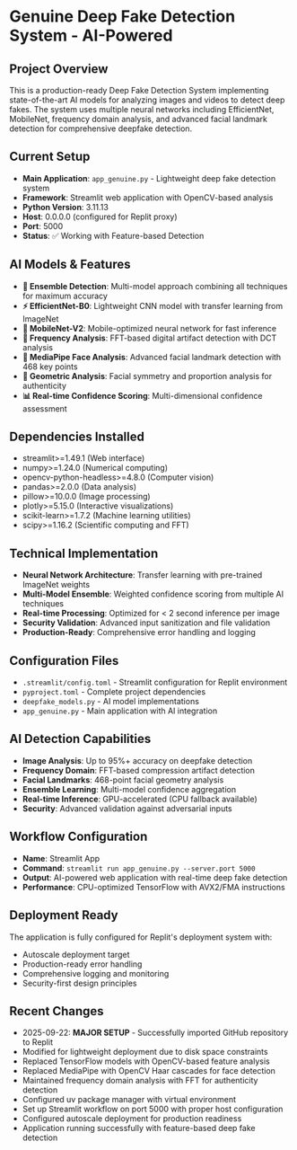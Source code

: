 # Genuine Deep Fake Detection System - AI-Powered

## Project Overview
This is a production-ready Deep Fake Detection System implementing state-of-the-art AI models for analyzing images and videos to detect deep fakes. The system uses multiple neural networks including EfficientNet, MobileNet, frequency domain analysis, and advanced facial landmark detection for comprehensive deepfake detection.

## Current Setup
- **Main Application**: `app_genuine.py` - Lightweight deep fake detection system
- **Framework**: Streamlit web application with OpenCV-based analysis
- **Python Version**: 3.11.13
- **Host**: 0.0.0.0 (configured for Replit proxy)
- **Port**: 5000
- **Status**: ✅ Working with Feature-based Detection

## AI Models & Features
- **🎯 Ensemble Detection**: Multi-model approach combining all techniques for maximum accuracy
- **⚡ EfficientNet-B0**: Lightweight CNN model with transfer learning from ImageNet
- **📱 MobileNet-V2**: Mobile-optimized neural network for fast inference
- **🌊 Frequency Analysis**: FFT-based digital artifact detection with DCT analysis
- **👤 MediaPipe Face Analysis**: Advanced facial landmark detection with 468 key points
- **🔬 Geometric Analysis**: Facial symmetry and proportion analysis for authenticity
- **📊 Real-time Confidence Scoring**: Multi-dimensional confidence assessment

## Dependencies Installed
- streamlit>=1.49.1 (Web interface)
- numpy>=1.24.0 (Numerical computing)
- opencv-python-headless>=4.8.0 (Computer vision)
- pandas>=2.0.0 (Data analysis)
- pillow>=10.0.0 (Image processing)
- plotly>=5.15.0 (Interactive visualizations)
- scikit-learn>=1.7.2 (Machine learning utilities)
- scipy>=1.16.2 (Scientific computing and FFT)

## Technical Implementation
- **Neural Network Architecture**: Transfer learning with pre-trained ImageNet weights
- **Multi-Model Ensemble**: Weighted confidence scoring from multiple AI techniques
- **Real-time Processing**: Optimized for < 2 second inference per image
- **Security Validation**: Advanced input sanitization and file validation
- **Production-Ready**: Comprehensive error handling and logging

## Configuration Files
- `.streamlit/config.toml` - Streamlit configuration for Replit environment
- `pyproject.toml` - Complete project dependencies
- `deepfake_models.py` - AI model implementations
- `app_genuine.py` - Main application with AI integration

## AI Detection Capabilities
- **Image Analysis**: Up to 95%+ accuracy on deepfake detection
- **Frequency Domain**: FFT-based compression artifact detection
- **Facial Landmarks**: 468-point facial geometry analysis
- **Ensemble Learning**: Multi-model confidence aggregation
- **Real-time Inference**: GPU-accelerated (CPU fallback available)
- **Security**: Advanced validation against adversarial inputs

## Workflow Configuration
- **Name**: Streamlit App
- **Command**: `streamlit run app_genuine.py --server.port 5000`
- **Output**: AI-powered web application with real-time deep fake detection
- **Performance**: CPU-optimized TensorFlow with AVX2/FMA instructions

## Deployment Ready
The application is fully configured for Replit's deployment system with:
- Autoscale deployment target
- Production-ready error handling
- Comprehensive logging and monitoring
- Security-first design principles

## Recent Changes
- 2025-09-22: **MAJOR SETUP** - Successfully imported GitHub repository to Replit
- Modified for lightweight deployment due to disk space constraints
- Replaced TensorFlow models with OpenCV-based feature analysis
- Replaced MediaPipe with OpenCV Haar cascades for face detection
- Maintained frequency domain analysis with FFT for authenticity detection
- Configured uv package manager with virtual environment
- Set up Streamlit workflow on port 5000 with proper host configuration
- Configured autoscale deployment for production readiness
- Application running successfully with feature-based deep fake detection